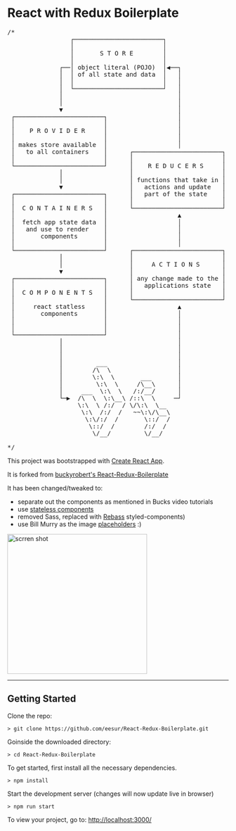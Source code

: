 # React with Redux Boilerplate

<pre>/*
                 ┌────────────────────────┐
                 │                        │
                 │       S T O R E        │
                 │                        │
              ┌──│ object literal (POJO)  │◀──┐
              │  │ of all state and data  │   │
              │  │                        │   │
              │  └────────────────────────┘   │
              │                               │
              │                               │
              ▼                               │
 ┌────────────────────────┐                   │
 │                        │                   │
 │    P R O V I D E R     │                   │
 │                        │                   │
 │ makes store available  │                   │
 │   to all containers    │      ┌────────────────────────┐
 │                        │      │                        │
 └────────────────────────┘      │    R E D U C E R S     │
              │                  │                        │
              │                  │ functions that take in │
              ▼                  │   actions and update   │
 ┌────────────────────────┐      │   part of the state    │
 │                        │      │                        │
 │  C O N T A I N E R S   │      └────────────────────────┘
 │                        │                   ▲
 │  fetch app state data  │                   │
 │   and use to render    │                   │
 │       components       │                   │
 │                        │                   │
 └────────────────────────┘      ┌────────────────────────┐
              │                  │                        │
              │                  │     A C T I O N S      │
              ▼                  │                        │
 ┌────────────────────────┐      │ any change made to the │
 │                        │      │   applications state   │
 │  C O M P O N E N T S   │      │                        │
 │                        │      └────────────────────────┘
 │     react statless     │                   ▲
 │       components       │                   │
 │                        │                   │
 │                        │                   │
 └────────────────────────┘                   │
              │                               │
              │                               │
              │                               │
              │         ___                   │
              │        /\  \                  │
              │        \:\  \       ___       │
              │         \:\  \     /\__\      │
              │     ___  \:\  \   /:/__/      │
              └─▶  /\  \  \:\__\ /::\  \     ─┘
                   \:\  \ /:/  / \/\:\  \__
                    \:\  /:/  /   ~~\:\/\__\
                     \:\/:/  /       \::/  /
                      \::/  /        /:/  /
                       \/__/         \/__/

*/</pre>

This project was bootstrapped with [Create React App](https://github.com/facebookincubator/create-react-app).

It is forked from [buckyrobert's React-Redux-Boilerplate](https://github.com/buckyroberts/React-Redux-Boilerplate)

It has been changed/tweaked to:

- separate out the components as mentioned in Bucks video tutorials
- use [stateless components](https://javascriptplayground.com/blog/2017/03/functional-stateless-components-react/)
- removed Sass, replaced with [Rebass](http://jxnblk.com/rebass/) styled-components)
- use Bill Murry as the image [placeholders](http://www.fillmurray.com/) :)

<img width="318" alt="scrren shot" src="https://user-images.githubusercontent.com/1597761/32547194-556925c2-c479-11e7-87e6-85e88b5cee1d.png">

-------------------------

## Getting Started

Clone the repo:
```
> git clone https://github.com/eesur/React-Redux-Boilerplate.git
```
Goinside the downloaded directory:
```
> cd React-Redux-Boilerplate
```
To get started, first install all the necessary dependencies.
```
> npm install
```
Start the development server (changes will now update live in browser)
```
> npm run start
```

To view your project, go to: [http://localhost:3000/](http://localhost:3000/)

